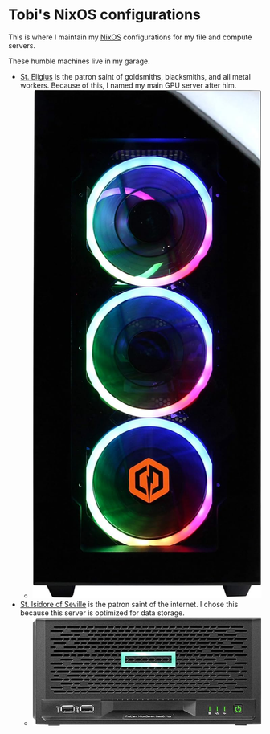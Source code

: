 # Tobi's NixOS configurations

This is where I maintain my [NixOS](https://nixos.org/) configurations for my file and compute servers.

These humble machines live in my garage.

- [St. Eligius](https://www.newadvent.org/cathen/05386a.htm) is the patron saint of goldsmiths, blacksmiths, and all metal workers. Because of this, I named my main GPU server after him.
  - ![CyberpowerPC PC, Intel Core i7-9700K 3.6GHz, NVIDIA GeForce RTX 2070](./cppc.jpg)
- [St. Isidore of Seville](https://www.newadvent.org/cathen/05386a.htm) is the patron saint of the internet. I chose this because this server is optimized for data storage.
  - ![HPE MicroServer Gen10 Plus, Intel Xeon E-2224 3.4GHz](./hpe.jpg)

